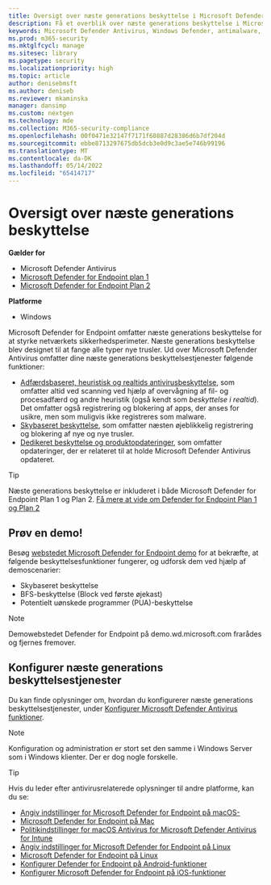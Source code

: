 ```yaml
---
title: Oversigt over næste generations beskyttelse i Microsoft Defender for Endpoint
description: Få et overblik over næste generations beskyttelse i Microsoft Defender for Endpoint. Styrk sikkerhedsperimeteren på dit netværk ved hjælp af næste generations beskyttelse, der er designet til at fange alle typer nye trusler.
keywords: Microsoft Defender Antivirus, Windows Defender, antimalware, virus, malware, trussel, opdagelse, beskyttelse, sikkerhed
ms.prod: m365-security
ms.mktglfcycl: manage
ms.sitesec: library
ms.pagetype: security
ms.localizationpriority: high
ms.topic: article
author: denisebmsft
ms.author: deniseb
ms.reviewer: mkaminska
manager: dansimp
ms.custom: nextgen
ms.technology: mde
ms.collection: M365-security-compliance
ms.openlocfilehash: 00f0471e32147f7171f60887d28386d6b7df204d
ms.sourcegitcommit: ebbe8713297675db5dcb3e0d9c3ae5e746b99196
ms.translationtype: MT
ms.contentlocale: da-DK
ms.lasthandoff: 05/14/2022
ms.locfileid: "65414717"
---
```

# <a name="next-generation-protection-overview"></a>Oversigt over næste generations beskyttelse

**Gælder for**

- Microsoft Defender Antivirus
- [Microsoft Defender for Endpoint plan 1](https://go.microsoft.com/fwlink/p/?linkid=2154037)
- [Microsoft Defender for Endpoint Plan 2](https://go.microsoft.com/fwlink/p/?linkid=2154037)

**Platforme**
- Windows

Microsoft Defender for Endpoint omfatter næste generations beskyttelse for at styrke netværkets sikkerhedsperimeter. Næste generations beskyttelse blev designet til at fange alle typer nye trusler. Ud over Microsoft Defender Antivirus omfatter dine næste generations beskyttelsestjenester følgende funktioner:

- [Adfærdsbaseret, heuristisk og realtids antivirusbeskyttelse](configure-protection-features-microsoft-defender-antivirus.md), som omfatter altid ved scanning ved hjælp af overvågning af fil- og procesadfærd og andre heuristik (også kendt som *beskyttelse i realtid*). Det omfatter også registrering og blokering af apps, der anses for usikre, men som muligvis ikke registreres som malware.
- [Skybaseret beskyttelse](cloud-protection-microsoft-defender-antivirus.md), som omfatter næsten øjeblikkelig registrering og blokering af nye og nye trusler.
- [Dedikeret beskyttelse og produktopdateringer](manage-updates-baselines-microsoft-defender-antivirus.md), som omfatter opdateringer, der er relateret til at holde Microsoft Defender Antivirus opdateret.

> [!TIP]
> Næste generations beskyttelse er inkluderet i både Microsoft Defender for Endpoint Plan 1 og Plan 2. [Få mere at vide om Defender for Endpoint Plan 1 og Plan 2](defender-endpoint-plan-1-2.md)

## <a name="try-a-demo"></a>Prøv en demo!

Besøg [webstedet Microsoft Defender for Endpoint demo](https://demo.wd.microsoft.com?ocid=cx-wddocs-testground) for at bekræfte, at følgende beskyttelsesfunktioner fungerer, og udforsk dem ved hjælp af demoscenarier:

- Skybaseret beskyttelse
- BFS-beskyttelse (Block ved første øjekast)
- Potentielt uønskede programmer (PUA)-beskyttelse

> [!NOTE]
> Demowebstedet Defender for Endpoint på demo.wd.microsoft.com frarådes og fjernes fremover.

## <a name="configure-next-generation-protection-services"></a>Konfigurer næste generations beskyttelsestjenester

Du kan finde oplysninger om, hvordan du konfigurerer næste generations beskyttelsestjenester, under [Konfigurer Microsoft Defender Antivirus funktioner](configure-microsoft-defender-antivirus-features.md).

> [!NOTE]
> Konfiguration og administration er stort set den samme i Windows Server som i Windows klienter. Der er dog nogle forskelle. 

> [!TIP]
> Hvis du leder efter antivirusrelaterede oplysninger til andre platforme, kan du se:
> - [Angiv indstillinger for Microsoft Defender for Endpoint på macOS-](mac-preferences.md)
> - [Microsoft Defender for Endpoint på Mac](microsoft-defender-endpoint-mac.md)
> - [Politikindstillinger for macOS Antivirus for Microsoft Defender Antivirus for Intune](/mem/intune/protect/antivirus-microsoft-defender-settings-macos)
> - [Angiv indstillinger for Microsoft Defender for Endpoint på Linux](linux-preferences.md)
> - [Microsoft Defender for Endpoint på Linux](microsoft-defender-endpoint-linux.md)
> - [Konfigurer Defender for Endpoint på Android-funktioner](android-configure.md)
> - [Konfigurer Microsoft Defender for Endpoint på iOS-funktioner](ios-configure-features.md)

